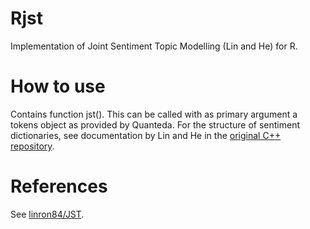 # Rjst
Implementation of Joint Sentiment Topic Modelling (Lin and He) for R.

# How to use

Contains function jst(). This can be called with as primary argument a tokens object as provided by Quanteda. For the structure of sentiment dictionaries, see documentation by Lin and He in the [original C++ repository](https://github.com/linron84/JST/).

# References
See [linron84/JST](https://github.com/linron84/JST/).
